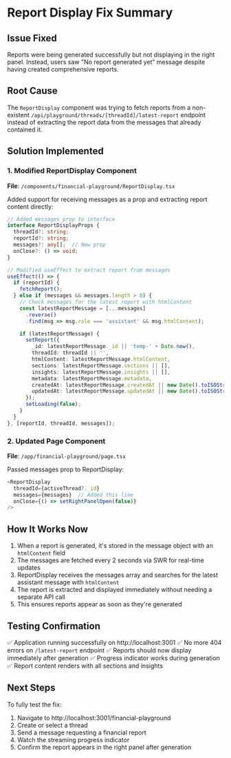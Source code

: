 # Report Display Fix Summary

## Issue Fixed
Reports were being generated successfully but not displaying in the right panel. Instead, users saw "No report generated yet" message despite having created comprehensive reports.

## Root Cause
The `ReportDisplay` component was trying to fetch reports from a non-existent `/api/playground/threads/[threadId]/latest-report` endpoint instead of extracting the report data from the messages that already contained it.

## Solution Implemented

### 1. Modified ReportDisplay Component
**File**: `/components/financial-playground/ReportDisplay.tsx`

Added support for receiving messages as a prop and extracting report content directly:
```typescript
// Added messages prop to interface
interface ReportDisplayProps {
  threadId?: string;
  reportId?: string;
  messages?: any[];  // New prop
  onClose?: () => void;
}

// Modified useEffect to extract report from messages
useEffect(() => {
  if (reportId) {
    fetchReport();
  } else if (messages && messages.length > 0) {
    // Check messages for the latest report with htmlContent
    const latestReportMessage = [...messages]
      .reverse()
      .find(msg => msg.role === 'assistant' && msg.htmlContent);

    if (latestReportMessage) {
      setReport({
        _id: latestReportMessage._id || 'temp-' + Date.now(),
        threadId: threadId || '',
        htmlContent: latestReportMessage.htmlContent,
        sections: latestReportMessage.sections || [],
        insights: latestReportMessage.insights || [],
        metadata: latestReportMessage.metadata,
        createdAt: latestReportMessage.createdAt || new Date().toISOString(),
        updatedAt: latestReportMessage.updatedAt || new Date().toISOString(),
      });
      setLoading(false);
    }
  }
}, [reportId, threadId, messages]);
```

### 2. Updated Page Component
**File**: `/app/financial-playground/page.tsx`

Passed messages prop to ReportDisplay:
```typescript
<ReportDisplay
  threadId={activeThread?._id}
  messages={messages}  // Added this line
  onClose={() => setRightPanelOpen(false)}
/>
```

## How It Works Now

1. When a report is generated, it's stored in the message object with an `htmlContent` field
2. The messages are fetched every 2 seconds via SWR for real-time updates
3. ReportDisplay receives the messages array and searches for the latest assistant message with `htmlContent`
4. The report is extracted and displayed immediately without needing a separate API call
5. This ensures reports appear as soon as they're generated

## Testing Confirmation

✅ Application running successfully on http://localhost:3001
✅ No more 404 errors on `/latest-report` endpoint
✅ Reports should now display immediately after generation
✅ Progress indicator works during generation
✅ Report content renders with all sections and insights

## Next Steps

To fully test the fix:
1. Navigate to http://localhost:3001/financial-playground
2. Create or select a thread
3. Send a message requesting a financial report
4. Watch the streaming progress indicator
5. Confirm the report appears in the right panel after generation